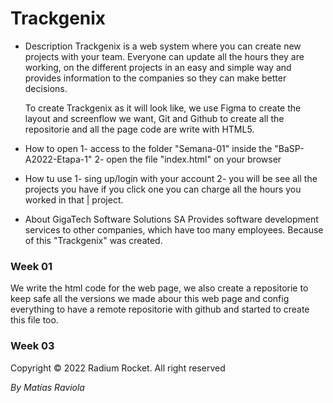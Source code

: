 # Trackgenix
- Description
    Trackgenix is ​​a web system where you can create new projects with your team. Everyone can update all the
    hours they are working, on the different projects in an easy and simple way and provides information to the companies so they can make better decisions.

    To create Trackgenix as it will look like, we use Figma to create the layout and screenflow we want, Git and Github to create all the repositorie and all the page code are write with HTML5.


- How to open
1- access to the folder "Semana-01" inside the "BaSP-A2022-Etapa-1" 
2- open the file "index.html" on your browser

- How tu use
1- sing up/login with your account
2- you will be see all the projects you have if you click one you can charge all the hours you worked in that | project.



- About GigaTech Software Solutions SA
    Provides software development services to other companies, which have too many employees. Because of this "Trackgenix" was created.


### Week 01
We write the html code for the web page, we also create a repositorie to keep safe all the versions we made abour this web page and config everything to have a remote repositorie with github and started to create this file too.

### Week 03

Copyright © 2022 Radium Rocket. All right reserved

_By Matías Raviola_
